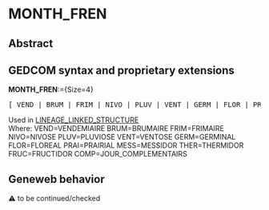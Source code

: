 ﻿# MONTH_FREN
## Abstract

## GEDCOM syntax and proprietary extensions

**MONTH_FREN**:={Size=4}
<pre>
[ VEND | BRUM | FRIM | NIVO | PLUV | VENT | GERM | FLOR | PRAI | MESS | THER | FRUC | COMP ]
</pre>
Used in <a href=Ged.LINEAGE_LINKED_STRUCTURE.md>LINEAGE_LINKED_STRUCTURE</a><br />
Where:
VEND=VENDEMIAIRE
BRUM=BRUMAIRE
FRIM=FRIMAIRE
NIVO=NIVOSE
PLUV=PLUVIOSE
VENT=VENTOSE
GERM=GERMINAL
FLOR=FLOREAL
PRAI=PRAIRIAL
MESS=MESSIDOR
THER=THERMIDOR
FRUC=FRUCTIDOR
COMP=JOUR_COMPLEMENTAIRS

## Geneweb behavior



:warning: to be continued/checked

